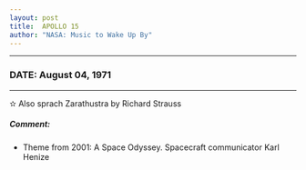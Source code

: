 ```yaml
---
layout: post
title:  APOLLO 15
author: "NASA: Music to Wake Up By"
---
```


----
### DATE: August 04, 1971
----
✫ Also sprach Zarathustra by Richard Strauss

##### Comment:
* Theme from 2001: A Space Odyssey. Spacecraft communicator Karl Henize
